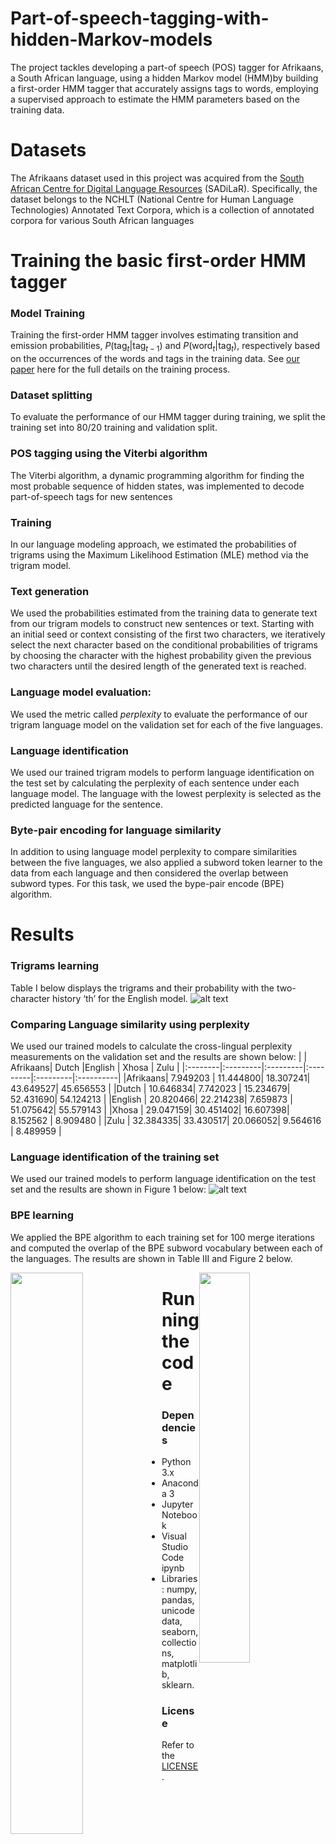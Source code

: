 # Part-of-speech-tagging-with-hidden-Markov-models
The project tackles developing a part-of speech (POS) tagger for Afrikaans, a South African language, using a hidden Markov model (HMM)by building a first-order HMM tagger that accurately assigns tags to words, employing a supervised approach to estimate the HMM parameters based on the training data.

# Datasets
The Afrikaans dataset used in this project was acquired from the [South African Centre for Digital Language Resources](https://repo.sadilar.org) (SADiLaR). Specifically, the dataset belongs to the NCHLT (National Centre for Human Language Technologies) Annotated Text Corpora, which is a collection of annotated corpora for various South African languages

# Training the basic first-order HMM tagger

### Model Training
Training the first-order HMM tagger involves estimating transition and emission probabilities, $P(\text{tag}_t|\text{tag}_{t-1})$ and  $P(\text{word}_t|\text{tag}_t)$, respectively based on the occurrences of the words and tags in the training data. See [our paper](https://drive.google.com/uc?id=1PO3UjJjw7FD3zUU4aRJssldiixl8DeRh) here for the full details on the training process.

### Dataset splitting
To evaluate the performance of our HMM tagger during training, we split the training set into 80/20 training and validation split. 

### POS tagging using the Viterbi algorithm
The Viterbi algorithm, a dynamic programming algorithm for finding the most probable sequence of hidden states, was implemented to decode part-of-speech tags for new sentences

### Training
In our language modeling approach, we estimated the probabilities of trigrams using the Maximum Likelihood Estimation (MLE) method via the trigram model.

### Text generation
We used the probabilities estimated from the training data to generate text from our trigram models to construct new sentences or text. Starting with an initial seed or context consisting of the first two characters, we iteratively select the next character based on the conditional probabilities of trigrams by choosing the character with the highest probability given the previous two characters until the desired length of the generated text is reached.

### Language model evaluation: 
We used the metric called *perplexity* to evaluate the performance of our trigram language model on the validation set for each of the five languages.

### Language identification
We used our trained trigram models to perform language identification on the test set by calculating the perplexity of each sentence under each language model. The language with the lowest perplexity is selected as the predicted language for the sentence. 

### Byte-pair encoding for language similarity
In addition to using language model perplexity to compare similarities between the five languages, we also applied a subword token learner to the data from each language and then considered the overlap between subword types. For this task, we used the bype-pair encode (BPE) algorithm.

# Results

### Trigrams learning
Table I below displays the trigrams and their probability with the two-character history ‘th’ for the English model.
![alt text](https://drive.google.com/uc?id=1N4mC47euB6cifQjAM_Fod5z1-gHh8Ltm) 

### Comparing Language similarity using perplexity
We used our trained models to calculate the cross-lingual perplexity measurements on the validation set and the results are shown below:
|         | Afrikaans| Dutch    |English   | Xhosa    | Zulu      |
|:--------|:---------|:---------|:---------|:---------|:----------|
|Afrikaans| 7.949203 | 11.444800| 18.307241| 43.649527| 45.656553 |
|Dutch    | 10.646834| 7.742023 | 15.234679| 52.431690| 54.124213 |
|English  | 20.820466| 22.214238| 7.659873 | 51.075642| 55.579143 |
|Xhosa    | 29.047159| 30.451402| 16.607398| 8.152562 | 8.909480  |
|Zulu     | 32.384335| 33.430517| 20.066052| 9.564616 | 8.489959  |

### Language identification of the training set
We used our trained models to perform language identification on the test set and the results are shown in Figure 1 below:
![alt text](https://drive.google.com/uc?id=1hFHidPJWcLqiEySl9oOq56-LDohvTfcW) 

### BPE learning
We applied the BPE algorithm to each training set for 100 merge iterations and computed the overlap of the BPE subword vocabulary between each of the languages. The results are shown in Table III and Figure 2 below.
<div>
    <img src="https://drive.google.com/uc?id=1kyQzzBliH1cLvyRYvQwZhVJbKybtfQCl" style="width: 48%; float: left;" /> 
    <img src="https://drive.google.com/uc?id=1qUtGTxs-ZwcTBLOnATuwBVeoXe-Kkarj" style="width: 40%; float: right;" />  
 </div>

# Running the code

### Dependencies
- Python 3.x
- Anaconda 3
- Jupyter Notebook
- Visual Studio Code ipynb
- Libraries: numpy, pandas, unicodedata, seaborn, collections, matplotlib, sklearn.

### License
Refer to the [LICENSE](https://github.com/naftalindeapo/Language-Modeling-and-Byte-pair-Encoding-Project/blob/main/LICENSE).




